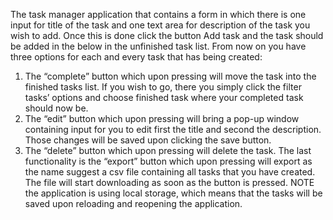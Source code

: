 The task manager application that contains a form in which there is one input for title of the task and one
text area for description of the task you wish to add. Once this is done click the button Add task and the
task should be added in the below in the unfinished task list.
From now on you have three options for each and every task that has being created:
1. The “complete” button which upon pressing will move the task into the finished tasks list. If you
wish to go, there you simply click the filter tasks’ options and choose finished task where your
completed task should now be.
2. The “edit” button which upon pressing will bring a pop-up window containing input for you to
edit first the title and second the description. Those changes will be saved upon clicking the save
button.
3. The “delete” button which upon pressing will delete the task.
The last functionality is the “export” button which upon pressing will export as the name suggest a csv
file containing all tasks that you have created. The file will start downloading as soon as the button is
pressed.
NOTE the application is using local storage, which means that the tasks will be saved upon reloading and
reopening the application.
